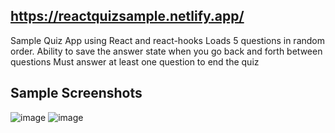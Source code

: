 ## https://reactquizsample.netlify.app/

Sample Quiz App using React and react-hooks
Loads 5 questions in random order.
Ability to save the answer state when you go back and forth between questions
Must answer at least one question to end the quiz

## Sample Screenshots
![image](https://user-images.githubusercontent.com/85941980/166123239-6d382e53-8d57-42b9-ad0c-27f906528a22.png)
![image](https://user-images.githubusercontent.com/85941980/166123293-7695dc22-a3e7-412f-80ad-0183b24a6527.png)

